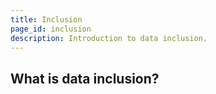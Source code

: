 ```yaml
---
title: Inclusion
page_id: inclusion
description: Introduction to data inclusion.
---
```


## What is data inclusion?


